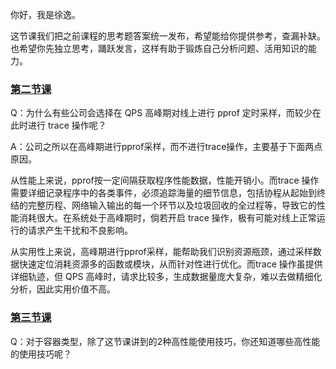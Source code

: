 你好，我是徐逸。

这节课我们把之前课程的思考题答案统一发布，希望能给你提供参考，查漏补缺。也希望你先独立思考，踊跃发言，这样有助于锻炼自己分析问题、活用知识的能力。

### [第二节课](https://time.geekbang.org/column/article/831211)

Q：为什么有些公司会选择在 QPS 高峰期对线上进行 pprof 定时采样，而较少在此时进行 trace 操作呢？

A：公司之所以在高峰期进行pprof采样，而不进行trace操作，主要基于下面两点原因。

从性能上来说，pprof按一定间隔获取程序性能数据，性能开销小。而trace 操作需要详细记录程序中的各类事件，必须追踪海量的细节信息，包括协程从起始到终结的完整历程、网络输入输出的每一个环节以及垃圾回收的全过程等，导致它的性能消耗很大。在系统处于高峰期时，倘若开启 trace 操作，极有可能对线上正常运行的请求产生干扰和不良影响。

从实用性上来说，高峰期进行pprof采样，能帮助我们识别资源瓶颈，通过采样数据快速定位消耗资源多的函数或模块，从而针对性进行优化。而trace 操作虽提供详细轨迹，但 QPS 高峰时，请求比较多，生成数据量庞大复杂，难以去做精细化分析，因此实用价值不高。

### [第三节课](https://time.geekbang.org/column/article/832423)

Q：对于容器类型，除了这节课讲到的2种高性能使用技巧，你还知道哪些高性能的使用技巧呢？